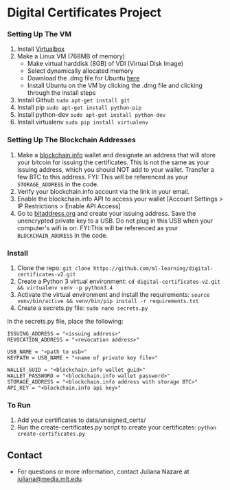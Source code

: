 # Digital Certificates Project

### Setting Up The VM 
1. Install [Virtualbox](https://www.virtualbox.org/wiki/Downloads)
2. Make a Linux VM (768MB of memory)
	* Make virtual harddisk (8GB) of VDI (Virtual Disk Image)
	* Select dynamically allocated memory
	* Download the .dmg file for Ubuntu [here](http://www.ubuntu.com/download/desktop)
	* Install Ubuntu on the VM by clicking the .dmg file and clicking through the install steps
7. Install Github `sudo apt-get install git`
8. Install pip `sudo apt-get install python-pip`
9. Install python-dev `sudo apt-get install python-dev`
9. Install virtualenv `sudo pip install virtualenv`

### Setting Up The Blockchain Addresses
1. Make a [blockchain.info](http://blockchain.info) wallet and designate an address that will store your bitcoin for issuing the certificates. This is not the same as your issuing address, which you should NOT add to your wallet. Transfer a few BTC to this address. FYI: This will be referenced as your `STORAGE_ADDRESS` in the code.
2. Verify your blockchain.info account via the link in your email.
3. Enable the blockchain.info API to access your wallet [Account Settings > IP Restrictions > Enable API Access]
4. Go to [bitaddress.org](http://bitaddress.org) and create your issuing address. Save the unencrypted private key to a USB. Do not plug in this USB when your computer's wifi is on. FYI:This will be referenced as your `BLOCKCHAIN_ADDRESS` in the code.

### Install 
1. Clone the repo: `git clone https://github.com/ml-learning/digital-certificates-v2.git`
2. Create a Python 3 virtual environment: `cd digital-certificates-v2.git && virtualenv venv -p python3.4`
3. Activate the virtual environment and install the requirements: `source venv/bin/active && venv/bin/pip install -r requirements.txt`
4. Create a secrets.py file: `sudo nano secrets.py`

In the secrets.py file, place the following:

```
ISSUING_ADDRESS = "<issuing address>"
REVOCATION_ADDRESS = "<revocation address>"

USB_NAME = "<path to usb>"
KEYPATH = USB_NAME + "<name of private key file>"

WALLET_GUID = "<blockchain.info wallet guid>"
WALLET_PASSWORD = "<blockchain.info wallet password>"
STORAGE_ADDRESS = "<blockchain.info address with storage BTC>"
API_KEY = "<blockchain.info api key>"
```

### To Run
1. Add your certificates to data/unsigned_certs/
2. Run the create-certificates.py script to create your certificates: `python create-certificates.py`

## Contact
* For questions or more information, contact Juliana Nazaré at [juliana@media.mit.edu](mailto:juliana@media.mit.edu).

